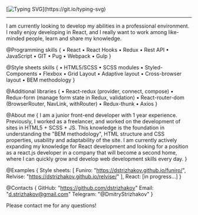 
[![Typing SVG](https://readme-typing-svg.herokuapp.com?font=Helvetica&size=24&duration=7000&color=0093F7&lines=Hey!!!++I'm+happy+to+welcome+you+here!;I'm+Dmitry%2C+Front-End+developer.)](https://git.io/typing-svg)
<hr>
I am currently looking to develop my abilities in a professional environment. 
I really enjoy developing in React, and I really want to work among like-minded people, learn and share my knowledge.

@Programming skills {
• React
• React Hooks
• Redux
• Rest API
• JavaScript
• GIT
• Pug
• Webpack
• Gulp
}

@Style sheets skills {
• HTML5/SCSS
• SCSS modules
• Styled-Components
• Flexbox
• Grid Layout
• Adaptive layout
• Cross-browser layout
• BEM methodology
}

@Additional libraries {
• React-redux (provider, connect, compose)
• Redux-form (manage form state in Redux, validation)
• React-router-dom (BrowserRouter, NavLink, withRouter)
• Redux-thunk
• Axios
}

@About me {
I am a junior front-end developer with 1 year experience. 
Previously, I worked as a freelancer, and worked on the development of sites in HTML5 + SCSS + JS. 
This knowledge is the foundation in understanding the "BEM methodology", HTML structure and CSS properties, usability and adaptability of the site. 
I am currently actively expanding my knowledge for React development and looking for a position as a react.js developer in a company that will become a second home, where I can quickly grow and develop web development skills every day.
}

@Examples { 
Style sheets: [
Funiro: "https://dstrizhakov.github.io/funiro/",
Relvise: "https://dstrizhakov.github.io/relvise/"
],
React: [in progress...]
}

@Contacts {
GitHub: "https://github.com/dstrizhakov"
Email: "d.strizhakov@gmail.com"
Telegram: "@DmitryStrizhakov"
}

Please contact me for any questions!
